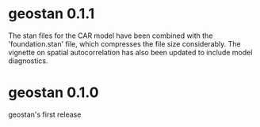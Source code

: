 # geostan 0.1.1

The stan files for the CAR model have been combined with the 'foundation.stan' file, which compresses the file size considerably. The vignette on spatial autocorrelation has also been updated to include model diagnostics.

# geostan 0.1.0

geostan's first release

